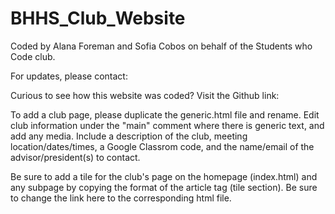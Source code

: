 # BHHS_Club_Website
Coded by Alana Foreman and Sofia Cobos on behalf of the Students who Code club. 

For updates, please contact:

Curious to see how this website was coded? Visit the Github link: 

To add a club page, please duplicate the generic.html file and rename. Edit club information under the "main" comment where there is generic text, and add any media. Include a description of the club, meeting location/dates/times, a Google Classrom code, and the name/email of the advisor/president(s) to contact. 

Be sure to add a tile for the club's page on the homepage (index.html) and any subpage by copying the format of the article tag (tile section). Be sure to change the link here to the corresponding html file. 
